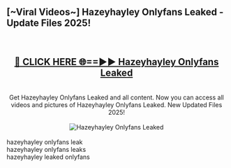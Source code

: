 <h2>[~Viral Videos~] Hazeyhayley Onlyfans Leaked - Update Files 2025!</h2>
<br>
<div align="center">
<h2><a href="https://betterlinks.top/A2PfLJ" rel="nofollow">🔴 CLICK HERE 🌐==►► Hazeyhayley Onlyfans Leaked</a></h2>
<br>
Get Hazeyhayley Onlyfans Leaked and all content. Now you can access all videos and pictures of Hazeyhayley Onlyfans Leaked. New Updated Files 2025!
<br>
<br>
<a href="https://betterlinks.top/A2PfLJ" rel="nofollow" data-target="animated-image.originalLink"><img src="https://i.ibb.co.com/WyWwxjT/player-gif2.gif" alt="Hazeyhayley Onlyfans Leaked" style="max-width: 100%; display: inline-block;" data-target="animated-image.originalImage"></a>
</div>
<br>
hazeyhayley onlyfans leak<br>
hazeyhayley onlyfans leaks<br>
hazeyhayley leaked onlyfans